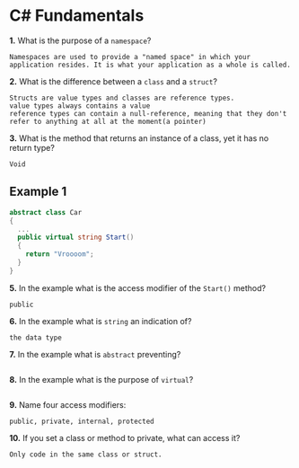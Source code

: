 # C# Fundamentals


**1.** What is the purpose of a `namespace`?
<!-- enter you answer in the space below -->
```
Namespaces are used to provide a "named space" in which your application resides. It is what your application as a whole is called.
```
**2.** What is the difference between a `class` and a `struct`?
<!-- enter you answer in the space below -->
```
Structs are value types and classes are reference types.
value types always contains a value
reference types can contain a null-reference, meaning that they don't refer to anything at all at the moment(a pointer)
```
**3.** What is the method that returns an instance of a class, yet it has no return type?
<!-- enter you answer in the space below -->
```
Void
```
## Example 1
```c#
abstract class Car
{
  ...
  public virtual string Start()
  {
    return "Vroooom";
  }
}
```
**5.** In the example what is the access modifier of the `Start()` method?
<!-- enter you answer in the space below -->
```
public
```
**6.** In the example what is `string` an indication of?
<!-- enter you answer in the space below -->
```
the data type
```
**7.** In the example what is `abstract` preventing?
<!-- enter you answer in the space below -->
```

```
**8.** In the example what is the purpose of `virtual`?
<!-- enter you answer in the space below -->
```

```
**9.** Name four access modifiers:
<!-- enter you answer in the space below -->
```
public, private, internal, protected
```
**10.** If you set a class or method to private, what can access it?
<!-- enter you answer in the space below -->
```
Only code in the same class or struct.
```